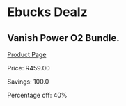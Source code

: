 
# Ebucks Dealz
## Vanish Power O2 Bundle.
[Product Page](https://www.ebucks.com/web/shop/productSelected.do?prodId=1099042241&catId=375509364)

Price: R459.00

Savings: 100.0

Percentage off: 40%
	
